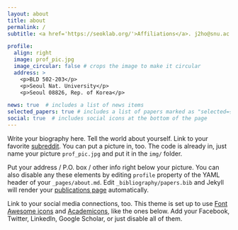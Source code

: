 ```yaml
---
layout: about
title: about
permalink: /
subtitle: <a href='https://seoklab.org/'>Affiliations</a>. j2ho@snu.ac.kr

profile:
  align: right
  image: prof_pic.jpg
  image_circular: false # crops the image to make it circular
  address: >
    <p>BLD 502-203</p>
    <p>Seoul Nat. University</p>
    <p>Seoul 08826, Rep. of Korea</p>

news: true  # includes a list of news items
selected_papers: true # includes a list of papers marked as "selected={true}"
social: true  # includes social icons at the bottom of the page
---
```


Write your biography here. Tell the world about yourself. Link to your favorite [subreddit](http://reddit.com). You can put a picture in, too. The code is already in, just name your picture `prof_pic.jpg` and put it in the `img/` folder.

Put your address / P.O. box / other info right below your picture. You can also disable any these elements by editing `profile` property of the YAML header of your `_pages/about.md`. Edit `_bibliography/papers.bib` and Jekyll will render your [publications page](/al-folio/publications/) automatically.

Link to your social media connections, too. This theme is set up to use [Font Awesome icons](http://fortawesome.github.io/Font-Awesome/) and [Academicons](https://jpswalsh.github.io/academicons/), like the ones below. Add your Facebook, Twitter, LinkedIn, Google Scholar, or just disable all of them.
